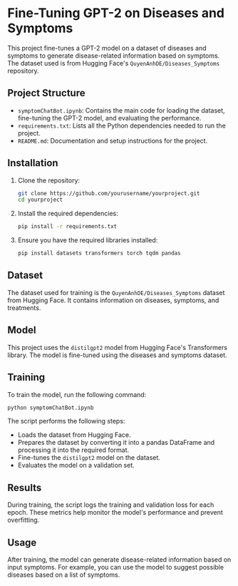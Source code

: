 
# Fine-Tuning GPT-2 on Diseases and Symptoms

This project fine-tunes a GPT-2 model on a dataset of diseases and symptoms to generate disease-related information based on symptoms. The dataset used is from Hugging Face's `QuyenAnhDE/Diseases_Symptoms` repository.

## Project Structure

- `symptomChatBot.ipynb`: Contains the main code for loading the dataset, fine-tuning the GPT-2 model, and evaluating the performance.
- `requirements.txt`: Lists all the Python dependencies needed to run the project.
- `README.md`: Documentation and setup instructions for the project.

## Installation

1. Clone the repository:

   ```bash
   git clone https://github.com/yourusername/yourproject.git
   cd yourproject
   ```

2. Install the required dependencies:

   ```bash
   pip install -r requirements.txt
   ```

3. Ensure you have the required libraries installed:

   ```bash
   pip install datasets transformers torch tqdm pandas
   ```

## Dataset

The dataset used for training is the `QuyenAnhDE/Diseases_Symptoms` dataset from Hugging Face. It contains information on diseases, symptoms, and treatments.

## Model

This project uses the `distilgpt2` model from Hugging Face's Transformers library. The model is fine-tuned using the diseases and symptoms dataset.

## Training

To train the model, run the following command:

```bash
python symptomChatBot.ipynb
```

The script performs the following steps:
- Loads the dataset from Hugging Face.
- Prepares the dataset by converting it into a pandas DataFrame and processing it into the required format.
- Fine-tunes the `distilgpt2` model on the dataset.
- Evaluates the model on a validation set.

## Results

During training, the script logs the training and validation loss for each epoch. These metrics help monitor the model's performance and prevent overfitting.

## Usage

After training, the model can generate disease-related information based on input symptoms. For example, you can use the model to suggest possible diseases based on a list of symptoms.
